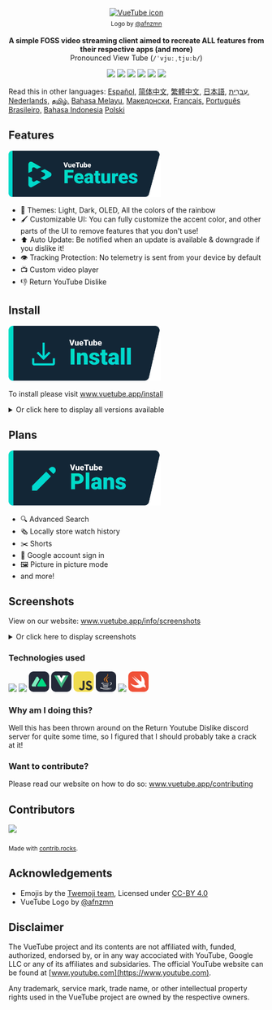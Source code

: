 <p align="center">
  <a href="https://vuetube.app/">
    <img src="https://cdn.discordapp.com/attachments/751596360108605500/980418672331988992/VueTube_Dark.svg" alt="VueTube icon" width="500"/>
  </a>
  </br>
  <sub>Logo by <a href="https://github.com/afnzmn">@afnzmn</a></sub>
  </br>
  </br>
<strong>A simple FOSS video streaming client aimed to recreate ALL features from their respective apps (and more)</strong>
</br>
Pronounced View Tube (<code>/ˈvjuːˌtjuːb/</code>)
</p>

<p align="center">
  <a href="https://github.com/VueTubeApp/VueTube/blob/main/LICENSE" alt="License"><img src="https://img.shields.io/github/license/VueTubeApp/VueTube"></img></a>
  <a href="https://github.com/VueTubeApp/VueTube/actions/workflows/ci.yml" alt="CI"><img src="https://github.com/VueTubeApp/VueTube/actions/workflows/ci.yml/badge.svg"></img></a>
  <a href="https://reddit.com/r/vuetube" alt="Reddit"><img src="https://img.shields.io/reddit/subreddit-subscribers/vuetube?label=r%2FVuetube&logo=reddit&logoColor=white"></img></a>
  <a href="https://t.me/VueTube" alt="Telegram"><img src="https://img.shields.io/endpoint?label=VueTube&url=https%3A%2F%2Ftelegram-badge-4mbpu8e0fit4.runkit.sh%2F%3Furl%3Dhttps%3A%2F%2Ft.me%2FVuetube"></img></a>
  <a href="https://discord.gg/7P8KJrdd5W" alt="Discord"><img src="https://img.shields.io/discord/946587366242533377?label=Discord&style=flat&logo=discord&logoColor=white"></img></a>
  <a href="https://twitter.com/VueTubeApp" alt="Twitter"><img src="https://img.shields.io/twitter/follow/VueTubeApp?label=Follow&style=flat&logo=twitter"></img></a>
</p>

Read this in other languages: [Español,](readme.es.md) [简体中文,](readme.zh-hans.md) [繁體中文,](readme.zh-hant.md) [日本語,](readme.ja.md) [עִברִית,](readme.he.md) [Nederlands,](readme.nl.md) [தமிழ்,](readme.ta.md) [Bahasa Melayu,](readme.ms.md) [Македонски,](readme.mk.md) [Français,](readme.fr.md) [Português Brasileiro,](readme.pt-br.md) [Bahasa Indonesia](readme.id.md) [Polski](readme.pl.md)

## Features

<img src="./resources/Features.svg" alt="VueTube icon" width="300"/>

- 🎨 Themes: Light, Dark, OLED, All the colors of the rainbow
- 🖌️ Customizable UI: You can fully customize the accent color, and other parts of the UI to remove features that you don't use!
- ⬆️ Auto Update: Be notified when an update is available & downgrade if you dislike it!
- 👁️ Tracking Protection: No telemetry is sent from your device by default
- 📺 Custom video player
- 👎 Return YouTube Dislike

## Install

<img src="./resources/Install.svg" alt="VueTube icon" width="300"/>

To install please visit www.vuetube.app/install

<details>
  <summary>Or click here to display all versions available</summary>
<br />

### Android
| <a href=https://nightly.link/VueTubeApp/VueTube/workflows/ci/main/android.zip><img id="im" width="200" src=./resources/getunstable.png></a>  | <a href=https://github.com/VueTubeApp/VueTube/releases/download/0.2/VueTube-Canary-June-15-2022.apk><img id="im" width="200" src=./resources/getcanary.png></a> | <a href=https://vuetube.app/install><img id="im" width="200" src=./resources/getstable.png></a>  |
| ------------- | ------------- |  ------------- |
| A lot of bugs, but early access to features | Less bugs than unstable, slightly more features than stable | Not available until the app becomes more developed |
  

### iOS
| <a href=https://nightly.link/VueTubeApp/VueTube/workflows/ci/main/iOS.zip><img id="im" width="200" src=./resources/getunstable.png></a>  | <a href=https://cdn.discordapp.com/attachments/949908267855921163/972164558930198528/VueTube-Canary-May-6-2022.ipa><img id="im" width="200" src=./resources/getcanary.png></a> | <a href=https://vuetube.app/install><img id="im" width="200" src=./resources/getstable.png></a>  |
| ------------- | ------------- |  ------------- |
| A lot of bugs, but early access to features | Less bugs than unstable, slightly more features than stable | Not available until the app becomes more developed |
  
</details>

## Plans

<img src="./resources/Plans.svg" alt="VueTube icon" width="300"/>

- 🔍 Advanced Search
- 🗞️ Locally store watch history
- ✂️ Shorts
- 🧑 Google account sign in
- 🖼️ Picture in picture mode
- and more!

## Screenshots

View on our website: www.vuetube.app/info/screenshots

<details>
  <summary> Or click here to display screenshots </summary>
<br />
  
<img src="https://vuetube.app/wtch.png" width="400">
<img src="https://vuetube.app/stng.png" width="400">
<img src="https://vuetube.app/srch.png" width="400">
     
</details>

### Technologies used

<a href="https://capacitorjs.com/solution/vue"><img src="https://cdn.discordapp.com/attachments/953538236716814356/955694368742834176/Capacitator-Dark.svg" height=40/></a> <a href="https://vuetifyjs.com/"><img src="https://cdn.discordapp.com/attachments/810799100940255260/973719873467342908/Vuetify-Dark.svg" height=40/></a> <a href="https://nuxtjs.org/"><img src="https://github.com/tandpfun/skill-icons/raw/main/icons/NuxtJS-Dark.svg" height=40/></a> <a href="https://vuejs.org/"><img src="https://github.com/tandpfun/skill-icons/raw/main/icons/VueJS-Dark.svg" height=40/></a> <a href="https://javascript.com/"><img src="https://github.com/tandpfun/skill-icons/raw/main/icons/JavaScript.svg" height=40/></a> <a href="https://java.com/"><img src="https://github.com/tandpfun/skill-icons/raw/main/icons/Java-Dark.svg" height=40/></a> <a href="https://gradle.com/"><img src="https://cdn.discordapp.com/attachments/810799100940255260/955691550560636958/Gradle.svg" height=40/></a> <a href="https://developer.apple.com/swift/"><img src="https://github.com/tandpfun/skill-icons/raw/main/icons/Swift.svg" height=40/></a>

### Why am I doing this?

Well this has been thrown around on the Return Youtube Dislike discord server for quite some time, so I figured that I should probably take a crack at it!

### Want to contribute?

Please read our website on how to do so: www.vuetube.app/contributing

## Contributors

<a href="https://github.com/VueTubeApp/VueTube/graphs/contributors">
  <img src="https://contrib.rocks/image?repo=VueTubeApp/VueTube" />
</a>

<sub>Made with [contrib.rocks](https://contrib.rocks). </sub>

## Acknowledgements

- Emojis by the [Twemoji team](https://twemoji.twitter.com/), Licensed under [CC-BY 4.0](https://creativecommons.org/licenses/by/4.0/)
- VueTube Logo by [@afnzmn](https://github.com/afnzmn)

## Disclaimer

The VueTube project and its contents are not affiliated with, funded, authorized, endorsed by, or in any way accociated with YouTube, Google LLC or any of its affiliates and subsidaries. The official YouTube website can be found at [www.youtube.com](https://www.youtube.com).

Any trademark, service mark, trade name, or other intellectual property rights used in the VueTube project are owned by the respective owners.

